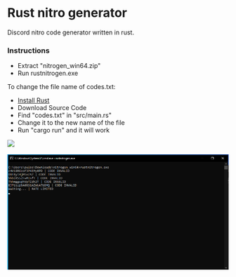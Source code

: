 # Rust nitro generator
Discord nitro code generator written in rust.

### Instructions
- Extract "nitrogen_win64.zip"
- Run rustnitrogen.exe

To change the file name of codes.txt:
- [Install Rust](https://rustup.rs/)
- Download Source Code
- Find "codes.txt" in "src/main.rs"
- Change it to the new name of the file
- Run "cargo run" and it will work

![](https://media.discordapp.net/attachments/1224708564405321788/1230234548978192575/image.png?ex=66329435&is=66201f35&hm=d38514385b0348de0e334e7d28a4e32fa3dea49ac8d0358b8799339325db6c93&=&format=webp&quality=lossless)

![](image.png)